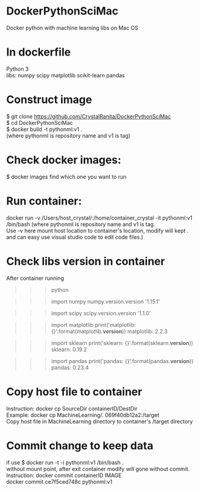 # DockerPythonSciMac
Docker python with machine learning libs on Mac OS

# In dockerfile
Python 3  
libs: numpy scipy matplotlib scikit-learn pandas

# Construct image
$ git clone https://github.com/CrystalRanita/DockerPythonSciMac  
$ cd DockerPythonSciMac  
$ docker build -t pythonml:v1 .  
(where pythonml is repository name and v1 is tag)  

# Check docker images:
$ docker images
find which one you want to run

# Run container:
docker run -v /Users/host_crystal/:/home/container_crystal -it pythonml:v1 /bin/bash
(where pythonml is repository name and v1 is tag.  
Use -v here mount host location to container's location, modify will kept . 
and can easy use visual studio code to edit code files.)

# Check libs version in container
After container running

>>> python

>>> import numpy
>>> numpy.version.version
'1.15.1'

>>> import scipy
>>> scipy.version.version
'1.1.0'

>>> import matplotlib
print('matplotlib: {}'.format(matplotlib.__version__))
matplotlib: 2.2.3

>>> import sklearn
>>> print('sklearn: {}'.format(sklearn.__version__))
sklearn: 0.19.2

>>> import pandas
>>> print('pandas: {}'.format(pandas.__version__))
pandas: 0.23.4

# Copy host file to container
Instruction: docker cp SourceDir containerID/DestDir  
Example: docker cp MachineLearning/. 069f40db12a2:/target  
Copy host file in MachineLearning directory to container's /target directory  

# Commit change to keep data
if use $ docker run -t -i pythonml:v1 /bin/bash .  
without mount point, after exit container modify will gone without commit.
Instruction: docker commit containerID IMAGE  
docker commit ce7f5ced748c pythonml:v1

